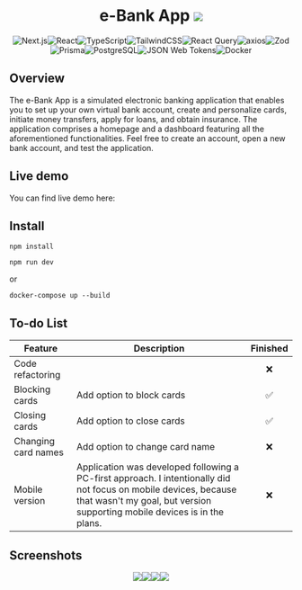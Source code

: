 
<h1 align="center">e-Bank App <img src="https://img.shields.io/badge/version-1.0.0-blue" /></h1>
<p align="center"><img src="https://img.shields.io/badge/next%20js-000000?style=for-the-badge&logo=nextdotjs&logoColor=white" alt="Next.js" /><img src="https://img.shields.io/badge/React-20232A?style=for-the-badge&logo=react&logoColor=61DAFB" alt="React" /><img src="https://img.shields.io/badge/TypeScript-007ACC?style=for-the-badge&logo=typescript&logoColor=white" alt="TypeScript" /><img src="https://img.shields.io/badge/Tailwind_CSS-38B2AC?style=for-the-badge&logo=tailwind-css&logoColor=white" alt="TailwindCSS" /><img src="https://img.shields.io/badge/React_Query-FF4154?style=for-the-badge&logo=React_Query&logoColor=white" alt="React Query"/><img src="https://img.shields.io/badge/Axios-5A29E4.svg?style=for-the-badge&logo=Axios&logoColor=white" alt="axios" /><img src="https://img.shields.io/badge/Zod-3E67B1.svg?style=for-the-badge&logo=Zod&logoColor=white" alt="Zod" /><img src="https://img.shields.io/badge/Prisma-3982CE?style=for-the-badge&logo=Prisma&logoColor=white" alt="Prisma" /><img src="https://img.shields.io/badge/PostgreSQL-4169E1.svg?style=for-the-badge&logo=PostgreSQL&logoColor=white" alt="PostgreSQL" /><img src="https://img.shields.io/badge/JSON%20Web%20Tokens-000000.svg?style=for-the-badge&logo=JSON-Web-Tokens&logoColor=white" alt="JSON Web Tokens" /><img src="https://img.shields.io/badge/Docker-2496ED.svg?style=for-the-badge&logo=Docker&logoColor=white" alt="Docker"  </p>

<h2>Overview</h2>
<p>
The e-Bank App is a simulated electronic banking application that enables you to set up your own virtual bank account, create and personalize cards, initiate money transfers, apply for loans, and obtain insurance. The application comprises a homepage and a dashboard featuring all the aforementioned functionalities. Feel free to create an account, open a new bank account, and test the application.
</p>

<h2>Live demo</h2>
<p>You can find live demo here:</p>

<h2>Install</h2>

```
npm install
```

```
npm run dev
```

or

```
docker-compose up --build
```

<h2>To-do List</h2>

| Feature | Description | Finished |
| --- | --------------------- | :----: |
| Code refactoring | | ❌ |
| Blocking cards | Add option to block cards | ✅ |
| Closing cards | Add option to close cards | ✅ |
| Changing card names | Add option to change card name | ❌ |
| Mobile version | Application was developed following a PC-first approach. I intentionally did not focus on mobile devices, because that wasn't my goal, but version supporting mobile devices is in the plans. | ❌

<h2>Screenshots</h2>

<p align="center"><img src="https://i.imgur.com/ybIy3WS.png" /><img src="https://i.imgur.com/YtTS9YA.png" /><img src="https://i.imgur.com/FtzajPT.png" /><img src="https://i.imgur.com/moorqHt.png" /></p>


